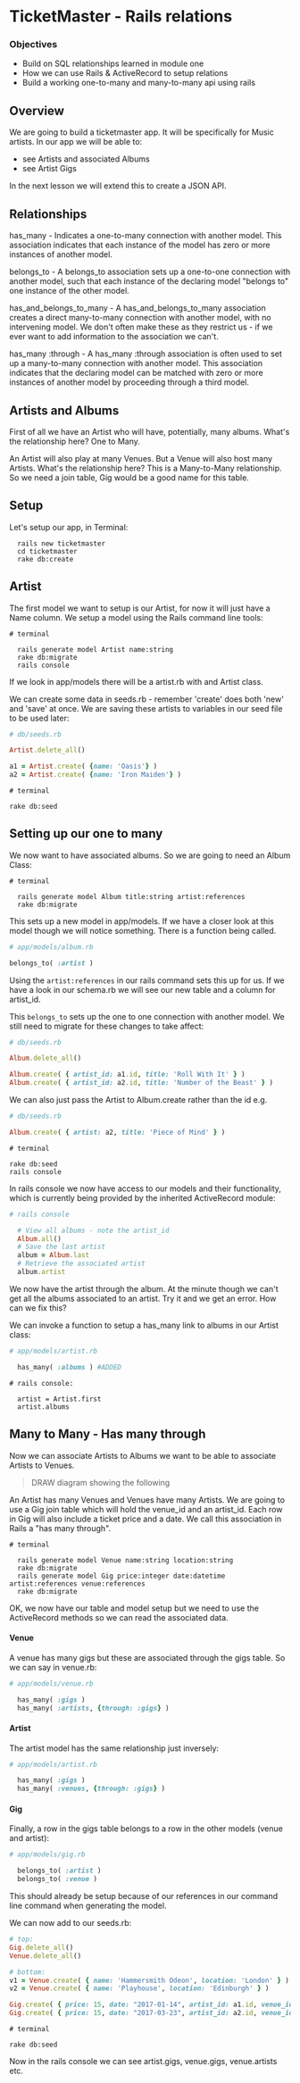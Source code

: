 # TicketMaster - Rails relations

### Objectives

- Build on SQL relationships learned in module one
- How we can use Rails & ActiveRecord to setup relations
- Build a working one-to-many and many-to-many api using rails

## Overview

We are going to build a ticketmaster app. It will be specifically for Music artists. In our app we will be able to:

- see Artists and associated Albums
- see Artist Gigs

In the next lesson we will extend this to create a JSON API.

## Relationships

has\_many - Indicates a one-to-many connection with another model. This association indicates that each instance of the model has zero or more instances of another model.

belongs\_to - A belongs\_to association sets up a one-to-one connection with another model, such that each instance of the declaring model "belongs to" one instance of the other model.

has\_and\_belongs\_to\_many - A has\_and\_belongs\_to\_many association creates a direct many-to-many connection with another model, with no intervening model. We don't often make these as they restrict us - if we ever want to add information to the association we can't. 

has\_many :through - A has\_many :through association is often used to set up a many-to-many connection with another model. This association indicates that the declaring model can be matched with zero or more instances of another model by proceeding through a third model.


## Artists and Albums

First of all we have an Artist who will have, potentially, many albums. What's the relationship here? One to Many.

An Artist will also play at many Venues. But a Venue will also host many Artists. What's the relationship here? This is a Many-to-Many relationship. So we need a join table, Gig would be a good name for this table.

## Setup

Let's setup our app, in Terminal:

```
  rails new ticketmaster
  cd ticketmaster
  rake db:create
```

## Artist

The first model we want to setup is our Artist, for now it will just have a Name column. We setup a model using the Rails command line tools:

```
# terminal

  rails generate model Artist name:string
  rake db:migrate
  rails console
```

If we look in app/models there will be a artist.rb with and Artist class. 

We can create some data in seeds.rb - remember 'create' does both 'new' and 'save' at once. We are saving these artists to variables in our seed file to be used later:

```ruby
# db/seeds.rb

Artist.delete_all()

a1 = Artist.create( {name: 'Oasis'} )
a2 = Artist.create( {name: 'Iron Maiden'} )
```

```
# terminal 

rake db:seed
```

## Setting up our one to many

We now want to have associated albums. So we are going to need an Album Class:

```
# terminal 

  rails generate model Album title:string artist:references
  rake db:migrate
```

This sets up a new model in app/models. If we have a closer look at this model though we will notice something. There is a function being called.

```ruby
# app/models/album.rb

belongs_to( :artist )
```

Using the ```artist:references``` in our rails command sets this up for us. If we have a look in our schema.rb we will see our new table and a column for artist_id.

This ```belongs_to``` sets up the one to one connection with another model. We still need to migrate for these changes to take affect:

```ruby
# db/seeds.rb

Album.delete_all()

Album.create( { artist_id: a1.id, title: 'Roll With It' } )
Album.create( { artist_id: a2.id, title: 'Number of the Beast' } )
```

We can also just pass the Artist to Album.create rather than the id e.g.

```ruby
# db/seeds.rb

Album.create( { artist: a2, title: 'Piece of Mind' } )
```

```
# terminal

rake db:seed
rails console
```

In rails console we now have access to our models and their functionality, which is currently being provided by the inherited ActiveRecord module:

```ruby
# rails console

  # View all albums - note the artist_id
  Album.all()
  # Save the last artist
  album = Album.last
  # Retrieve the associated artist
  album.artist
```

We now have the artist through the album. At the minute though we can't get all the albums associated to an artist. Try it and we get an error. How can we fix this?

We can invoke a function to setup a has_many link to albums in our Artist class:

```ruby
# app/models/artist.rb

  has_many( :albums ) #ADDED
```

```
# rails console:

  artist = Artist.first
  artist.albums
```

## Many to Many - Has many through

Now we can associate Artists to Albums we want to be able to associate Artists to Venues.

> DRAW diagram showing the following

An Artist has many Venues and Venues have many Artists. We are going to use a Gig join table which will hold the venue_id and an artist_id. Each row in Gig will also include a ticket price and a date. We call this association in Rails a "has many through".

```
# terminal

  rails generate model Venue name:string location:string
  rake db:migrate
  rails generate model Gig price:integer date:datetime artist:references venue:references
  rake db:migrate
```

OK, we now have our table and model setup but we need to use the ActiveRecord methods so we can read the associated data.

#### Venue

A venue has many gigs but these are associated through the gigs table. So we can say in venue.rb:

```ruby
# app/models/venue.rb

  has_many( :gigs )
  has_many( :artists, {through: :gigs} )
```

#### Artist

The artist model has the same relationship just inversely:

```ruby
# app/models/artist.rb

  has_many( :gigs )
  has_many( :venues, {through: :gigs} )
```

#### Gig

Finally, a row in the gigs table belongs to a row in the other models (venue and artist):

```ruby
# app/models/gig.rb

  belongs_to( :artist )
  belongs_to( :venue )
```

This should already be setup because of our references in our command line command when generating the model.

We can now add to our seeds.rb:

```ruby
# top:
Gig.delete_all()
Venue.delete_all()

# bottom:
v1 = Venue.create( { name: 'Hammersmith Odeon', location: 'London' } )
v2 = Venue.create( { name: 'Playhouse', location: 'Edinburgh' } )

Gig.create( { price: 15, date: "2017-01-14", artist_id: a1.id, venue_id: v1.id  } )
Gig.create( { price: 15, date: "2017-03-23", artist_id: a2.id, venue_id: v2.id  } )
```

```
# terminal

rake db:seed
```

Now in the rails console we can see artist.gigs, venue.gigs, venue.artists etc.
